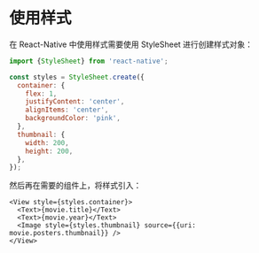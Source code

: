 # 使用样式

在 React-Native 中使用样式需要使用 StyleSheet 进行创建样式对象：

```js
import {StyleSheet} from 'react-native';

const styles = StyleSheet.create({
  container: {
    flex: 1,
    justifyContent: 'center',
    alignItems: 'center',
    backgroundColor: 'pink',
  },
  thumbnail: {
    width: 200,
    height: 200,
  },
});
```

然后再在需要的组件上，将样式引入：

```tsx
<View style={styles.container}>
  <Text>{movie.title}</Text>
  <Text>{movie.year}</Text>
  <Image style={styles.thumbnail} source={{uri: movie.posters.thumbnail}} />
</View>
```


